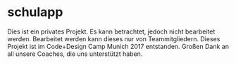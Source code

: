 # schulapp

Dies ist ein privates Projekt. Es kann betrachtet, jedoch nicht bearbeitet werden.
Bearbeitet werden kann dieses nur von Teammitgliedern.
Dieses Projekt ist im Code+Design Camp Munich 2017 entstanden.
Großen Dank an all unsere Coaches, die uns unterstützt haben.
